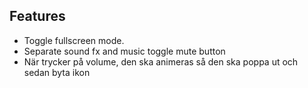 ## Features
* Toggle fullscreen mode.
* Separate sound fx and music toggle mute button
* När trycker på volume, den ska animeras så den ska poppa ut och sedan byta ikon
